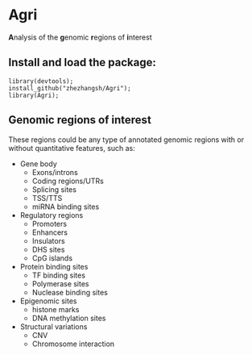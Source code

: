 # Agri

**A**nalysis of the **g**enomic **r**egions of **i**nterest


## Install and load the package: 

```
library(devtools);
install_github("zhezhangsh/Agri");
library(Agri);
```

## Genomic regions of interest

These regions could be any type of annotated genomic regions with or without quantitative features, such as: 

  - Gene body
      - Exons/introns
      - Coding regions/UTRs
      - Splicing sites
      - TSS/TTS
      - miRNA binding sites
  - Regulatory regions
      - Promoters
      - Enhancers
      - Insulators
      - DHS sites
      - CpG islands
  - Protein binding sites
      - TF binding sites
      - Polymerase sites
      - Nuclease binding sites
  - Epigenomic sites
      - histone marks
      - DNA methylation sites
  - Structural variations
      - CNV
      - Chromosome interaction
